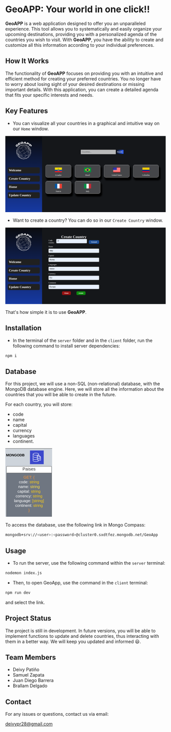# GeoAPP: Your world in one click!!

**GeoAPP** is a web application designed to offer you an unparalleled experience. This tool allows you to systematically and easily organize your upcoming destinations, providing you with a personalized agenda of the countries you wish to visit. With **GeoAPP**, you have the ability to create and customize all this information according to your individual preferences.

## How It Works

The functionality of **GeoAPP** focuses on providing you with an intuitive and efficient method for creating your preferred countries. You no longer have to worry about losing sight of your desired destinations or missing important details. With this application, you can create a detailed agenda that fits your specific interests and needs.

## Key Features
- You can visualize all your countries in a graphical and intuitive way on our `Home` window.

![alt text](<images/Captura desde 2024-02-06 11-07-07.png>)

- Want to create a country? You can do so in our `Create Country` window.

![alt text](<images/Captura desde 2024-02-06 11-08-48.png>)

That's how simple it is to use **GeoAPP**.

## Installation

- In the terminal of the `server` folder and in the `client` folder, run the following command to install server dependencies:
```bash
npm i
```
## Database
For this project, we will use a non-SQL (non-relational) database, with the MongoDB database engine. Here, we will store all the information about the countries that you will be able to create in the future.

For each country, you will store:
- code
- name
- capital
- currency
- languages
- continent.

![Alt text](<images/Captura desde 2024-01-17 20-47-46.png>)

To access the database, use the following link in Mongo Compass:
```bash
mongodb+srv://<user>:<password>@cluster0.sxdtfez.mongodb.net/GeoApp

```
## Usage
- To run the server, use the following command within the `server` terminal:
```bash
nodemon index.js
```
- Then, to open GeoApp, use the command in the `client` terminal:
```bash
npm run dev
```
and select the link.


## Project Status
The project is still in development. In future versions, you will be able to implement functions to update and delete countries, thus interacting with them in a better way. We will keep you updated and informed 😃.
## Team Members
- Deivy Patiño
- Samuel Zapata
- Juan Diego Barrera
- Brallam Delgado

## Contact
For any issues or questions, contact us via email:

deivypr28@gmail.com

